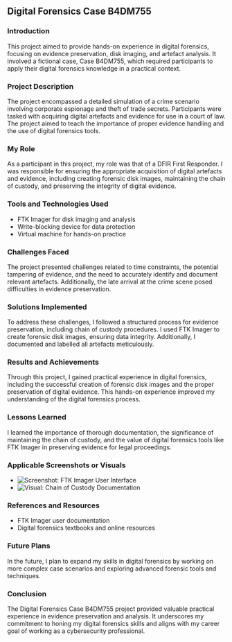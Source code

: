 ## Digital Forensics Case B4DM755

### Introduction
This project aimed to provide hands-on experience in digital forensics, focusing on evidence preservation, disk imaging, and artefact analysis. It involved a fictional case, Case B4DM755, which required participants to apply their digital forensics knowledge in a practical context.

### Project Description
The project encompassed a detailed simulation of a crime scenario involving corporate espionage and theft of trade secrets. Participants were tasked with acquiring digital artefacts and evidence for use in a court of law. The project aimed to teach the importance of proper evidence handling and the use of digital forensics tools.

### My Role
As a participant in this project, my role was that of a DFIR First Responder. I was responsible for ensuring the appropriate acquisition of digital artefacts and evidence, including creating forensic disk images, maintaining the chain of custody, and preserving the integrity of digital evidence.

### Tools and Technologies Used
- FTK Imager for disk imaging and analysis
- Write-blocking device for data protection
- Virtual machine for hands-on practice

### Challenges Faced
The project presented challenges related to time constraints, the potential tampering of evidence, and the need to accurately identify and document relevant artefacts. Additionally, the late arrival at the crime scene posed difficulties in evidence preservation.

### Solutions Implemented
To address these challenges, I followed a structured process for evidence preservation, including chain of custody procedures. I used FTK Imager to create forensic disk images, ensuring data integrity. Additionally, I documented and labelled all artefacts meticulously.

### Results and Achievements
Through this project, I gained practical experience in digital forensics, including the successful creation of forensic disk images and the proper preservation of digital evidence. This hands-on experience improved my understanding of the digital forensics process.

### Lessons Learned
I learned the importance of thorough documentation, the significance of maintaining the chain of custody, and the value of digital forensics tools like FTK Imager in preserving evidence for legal proceedings.

### Applicable Screenshots or Visuals
- ![Screenshot: FTK Imager User Interface](link-to-screenshot)
- ![Visual: Chain of Custody Documentation](https://docs.google.com/document/d/10Za76F7TfW61e0Pj4w0nmbixXMbrp0V5afaq5S_LrLQ/edit?usp=sharing)

### References and Resources
- FTK Imager user documentation
- Digital forensics textbooks and online resources

### Future Plans
In the future, I plan to expand my skills in digital forensics by working on more complex case scenarios and exploring advanced forensic tools and techniques.

### Conclusion
The Digital Forensics Case B4DM755 project provided valuable practical experience in evidence preservation and analysis. It underscores my commitment to honing my digital forensics skills and aligns with my career goal of working as a cybersecurity professional.
